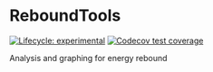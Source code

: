 # ReboundTools

<!-- badges: start -->
  [![Lifecycle: experimental](https://img.shields.io/badge/lifecycle-experimental-orange.svg)](https://www.tidyverse.org/lifecycle/#experimental)
[![Codecov test coverage](https://codecov.io/gh/MatthewHeun/ReboundTools/branch/main/graph/badge.svg)](https://codecov.io/gh/MatthewHeun/ReboundTools?branch=main)
<!-- badges: end -->

Analysis and graphing for energy rebound
